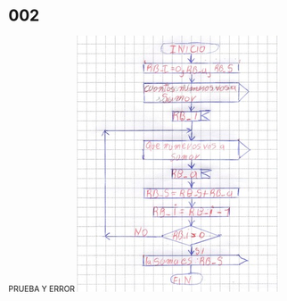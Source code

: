 # 002
PRUEBA Y ERROR
![Image text](https://github.com/RGV2105/PRO-001/blob/main/BalsecaRene/ACTIVIDAD-B2-C2/Suma-N/BalsecaRene_SumaN.jpg)
